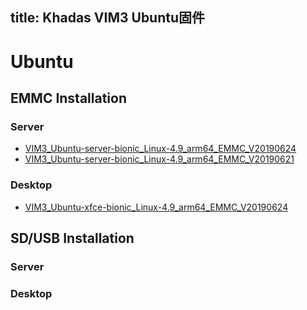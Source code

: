 title: Khadas VIM3 Ubuntu固件
---

# Ubuntu

## EMMC Installation

### Server
* [VIM3_Ubuntu-server-bionic_Linux-4.9_arm64_EMMC_V20190624](https://dl.khadas.com/Firmware/VIM3/Ubuntu/EMMC/VIM3_Ubuntu-server-bionic_Linux-4.9_arm64_EMMC_V20190624.7z)
* [VIM3_Ubuntu-server-bionic_Linux-4.9_arm64_EMMC_V20190621](https://dl.khadas.com/Firmware/VIM3/Ubuntu/EMMC/VIM3_Ubuntu-server-bionic_Linux-4.9_arm64_EMMC_V20190621.7z)

### Desktop
* [VIM3_Ubuntu-xfce-bionic_Linux-4.9_arm64_EMMC_V20190624](https://dl.khadas.com/Firmware/VIM3/Ubuntu/EMMC/VIM3_Ubuntu-xfce-bionic_Linux-4.9_arm64_EMMC_V20190624.7z)

## SD/USB Installation

### Server

### Desktop
